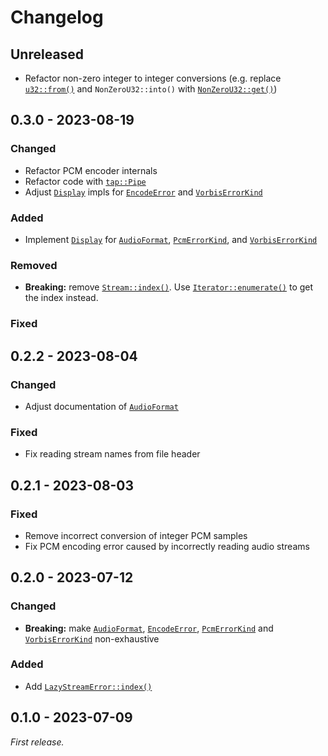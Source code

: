 # Changelog

## Unreleased

- Refactor non-zero integer to integer conversions (e.g. replace [`u32::from()`](https://doc.rust-lang.org/stable/core/primitive.u32.html#method.from-4) and `NonZeroU32::into()` with [`NonZeroU32::get()`](https://doc.rust-lang.org/stable/core/num/struct.NonZeroU32.html#method.get))

## 0.3.0 - 2023-08-19

### Changed

- Refactor PCM encoder internals
- Refactor code with [`tap::Pipe`](https://docs.rs/tap/1.0.1/tap/trait.Pipe.html)
- Adjust [`Display`](https://doc.rust-lang.org/1.71.0/core/fmt/trait.Display.html) impls for [`EncodeError`](https://docs.rs/fsbex/latest/fsbex/encode/enum.EncodeError.html) and [`VorbisErrorKind`](https://docs.rs/fsbex/0.3.0/fsbex/encode/enum.VorbisErrorKind.html)

### Added

- Implement [`Display`](https://doc.rust-lang.org/1.71.0/core/fmt/trait.Display.html) for [`AudioFormat`](https://docs.rs/fsbex/0.3.0/fsbex/enum.AudioFormat.html), [`PcmErrorKind`](https://docs.rs/fsbex/0.3.0/fsbex/encode/enum.PcmErrorKind.html), and [`VorbisErrorKind`](https://docs.rs/fsbex/0.3.0/fsbex/encode/enum.VorbisErrorKind.html)

### Removed

- **Breaking:** remove [`Stream::index()`](https://docs.rs/fsbex/0.2.2/fsbex/struct.Stream.html#method.index). Use [`Iterator::enumerate()`](https://doc.rust-lang.org/stable/core/iter/trait.Iterator.html#method.enumerate) to get the index instead.

### Fixed

## 0.2.2 - 2023-08-04

### Changed

- Adjust documentation of [`AudioFormat`](https://docs.rs/fsbex/0.2.2/fsbex/enum.AudioFormat.html)

### Fixed

- Fix reading stream names from file header

## 0.2.1 - 2023-08-03

### Fixed

- Remove incorrect conversion of integer PCM samples
- Fix PCM encoding error caused by incorrectly reading audio streams

## 0.2.0 - 2023-07-12

### Changed

- **Breaking:** make [`AudioFormat`](https://docs.rs/fsbex/0.2.0/fsbex/enum.AudioFormat.html), [`EncodeError`](https://docs.rs/fsbex/0.2.0/fsbex/encode/enum.EncodeError.html), [`PcmErrorKind`](https://docs.rs/fsbex/0.2.0/fsbex/encode/enum.PcmErrorKind.html) and [`VorbisErrorKind`](https://docs.rs/fsbex/0.2.0/fsbex/encode/enum.VorbisErrorKind.html) non-exhaustive

### Added

- Add [`LazyStreamError::index()`](https://docs.rs/fsbex/0.2.0/fsbex/struct.LazyStreamError.html#method.index)

## 0.1.0 - 2023-07-09

*First release.*
